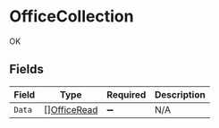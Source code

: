 # OfficeCollection

OK


## Fields

| Field                                             | Type                                              | Required                                          | Description                                       |
| ------------------------------------------------- | ------------------------------------------------- | ------------------------------------------------- | ------------------------------------------------- |
| `Data`                                            | [][OfficeRead](../../models/shared/officeread.md) | :heavy_minus_sign:                                | N/A                                               |